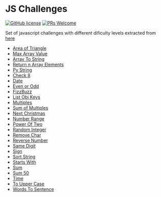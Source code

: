 # JS Challenges
[![GitHub license](https://img.shields.io/github/license/Naereen/StrapDown.js.svg)](https://github.com/GabrielCrackPro/js-challenges/master/LICENSE)
[![PRs Welcome](https://img.shields.io/badge/PRs-welcome-brightgreen.svg?style=flat-square)](https://github.com/GabrielCrackPro/js-challenges/pulls)

Set of javascript challenges with different dificulty levels extracted from <a href="https://www.w3resource.com/javascript-exercises/" target="blank">here</a>

- <a href="https://github.com/GabrielCrackPro/js-challenges/blob/main/area_triangle.js">Area of Triangle</a>
- <a href="https://github.com/GabrielCrackPro/js-challenges/blob/main/arrayMax.js">Max Array Value</a>
- <a href="https://github.com/GabrielCrackPro/js-challenges/blob/main/arrToString.js">Array To String</a>
- <a href="https://github.com/GabrielCrackPro/js-challenges/blob/main/returnArrayElements.js">Return n Array Elements</a>
- <a href="https://github.com/GabrielCrackPro/js-challenges/blob/main/PyString.js">Py String</a>
- <a href="https://github.com/GabrielCrackPro/js-challenges/blob/main/check8.js">Check 8</a>
- <a href="https://github.com/GabrielCrackPro/js-challenges/blob/main/date.js">Date</a>
- <a href="https://github.com/GabrielCrackPro/js-challenges/blob/main/evenOdd.js">Even or Odd</a>
- <a href="https://github.com/GabrielCrackPro/js-challenges/blob/main/fizzBuzz.js">FizzBuzz</a>
- <a href="https://github.com/GabrielCrackPro/js-challenges/blob/main/listObj.js">List Obj Keys</a>
- <a href="https://github.com/GabrielCrackPro/js-challenges/blob/main/multiple.js">Multiples</a>
- <a href="https://github.com/GabrielCrackPro/js-challenges/blob/main/multiplesSum.js">Sum of Multiples</a>
- <a href="https://github.com/GabrielCrackPro/js-challenges/blob/main/next_christmas.js">Next Christmas</a>
- <a href="https://github.com/GabrielCrackPro/js-challenges/blob/main/numberRange.js">Number Range</a>
- <a href="https://github.com/GabrielCrackPro/js-challenges/blob/main/powerOfTwo.js">Power Of Two</a>
- <a href="https://github.com/GabrielCrackPro/js-challenges/blob/main/randomInt.js">Random Integer</a>
- <a href="https://github.com/GabrielCrackPro/js-challenges/blob/main/removeChar.js">Remove Char</a>
- <a href="https://github.com/GabrielCrackPro/js-challenges/blob/main/reverseNumber.js">Reverse Number</a>
- <a href="https://github.com/GabrielCrackPro/js-challenges/blob/main/sameDigit.js">Same Digit</a>
- <a href="https://github.com/GabrielCrackPro/js-challenges/blob/main/sign.js">Sign</a>
- <a href="https://github.com/GabrielCrackPro/js-challenges/blob/main/sortString.js">Sort String</a>
- <a href="https://github.com/GabrielCrackPro/js-challenges/blob/main/startWith.js">Starts With</a>
- <a href="https://github.com/GabrielCrackPro/js-challenges/blob/main/sum.js">Sum</a>
- <a href="https://github.com/GabrielCrackPro/js-challenges/blob/main/sum50.js">Sum 50</a>
- <a href="https://github.com/GabrielCrackPro/js-challenges/blob/main/time.js">Time</a>
- <a href="https://github.com/GabrielCrackPro/js-challenges/blob/main/toUpperCase.js">To Upper Case</a>
- <a href="https://github.com/GabrielCrackPro/js-challenges/blob/main/wordsToSentence.js">Words To Sentence</a>


